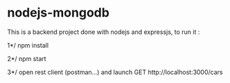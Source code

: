 # nodejs-mongodb
This is a backend project done with nodejs and expressjs, to run it :

1*/ npm install

2*/ npm start

3*/ open rest client (postman...) and launch GET http://localhost:3000/cars
